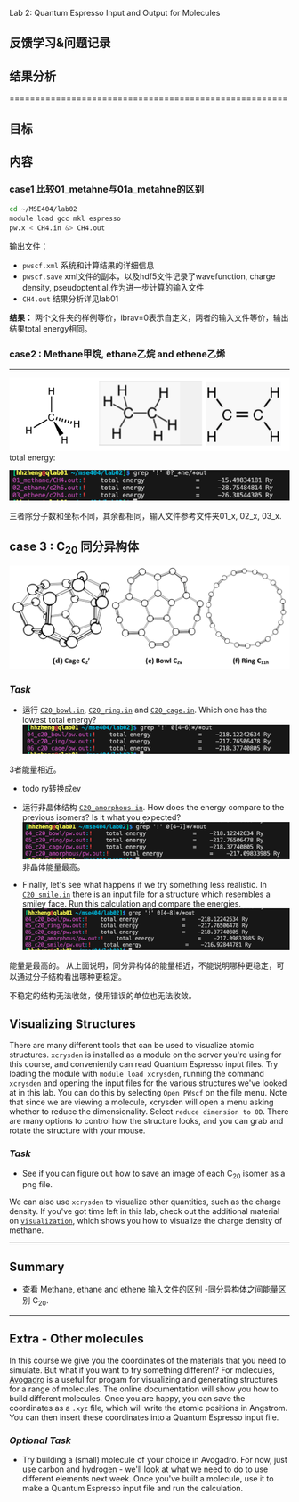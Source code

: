 Lab 2: Quantum Espresso Input and Output for Molecules

## 反馈学习&问题记录
## 结果分析
======================================================

## 目标

## 内容
### case1 比较01_metahne与01a_metahne的区别
```bash
cd ~/MSE404/lab02
module load gcc mkl espresso
pw.x < CH4.in &> CH4.out
```
输出文件：

- `pwscf.xml` 系统和计算结果的详细信息
-  `pwscf.save` xml文件的副本，以及hdf5文件记录了wavefunction, charge density, pseudoptential,作为进一步计算的输入文件
- `CH4.out` 结果分析详见lab01

**结果：** 两个文件夹的样例等价，ibrav=0表示自定义，两者的输入文件等价，输出结果total energy相同。

### case2 : Methane甲烷, ethane乙烷 and ethene乙烯
---------------------------

![alt text](image-5.png)
total energy:

![alt text](image.png)

三者除分子数和坐标不同，其余都相同，输入文件参考文件夹01_x, 02_x, 03_x.

case 3 : C<sub>20</sub> 同分异构体
----------------------
![isomers](image-4.png)

### _Task_

- 运行
  [`C20_bowl.in`](04_c20_bowl/C20_bowl.in), [`C20_ring.in`](05_c20_ring/C20_ring.in)
  and [`C20_cage.in`](06_c20_cage/C20_cage.in). Which one has the lowest total energy?
![c20_bowl/ring/cage](image-1.png)

3者能量相近。
- todo ry转换成ev

- 运行非晶体结构
  [`C20_amorphous.in`](07_c20_amorphous/C20_amorphous.in). How does the energy
  compare to the previous isomers? Is it what you expected?
![amorphous](image-2.png)
非晶体能量最高。

- Finally, let's see what happens if we try something less realistic. In 
  [`C20_smile.in`](08_c20_smile/C20_smile.in) there is an input file for a structure
  which resembles a smiley face. Run this calculation and compare the energies.
![smiley-resembles](image-3.png)

能量是最高的。
从上面说明，同分异构体的能量相近，不能说明哪种更稳定，可以通过分子结构看出哪种更稳定。

不稳定的结构无法收敛，使用错误的单位也无法收敛。


Visualizing Structures
----------------------

There are many different tools that can be used to visualize atomic
structures. `xcrysden` is installed as a module on the server you're using for
this course, and conveniently can read Quantum Espresso input files. Try
loading the module with `module load xcrysden`, running the command `xcrysden`
and opening the input files for the various structures we've looked at in this
lab. You can do this by selecting `Open PWscf` on the file menu. Note that
since we are viewing a molecule, xcrysden will open a menu asking whether to
reduce the dimensionality. Select `reduce dimension to 0D`. 
There are many options to control how the structure looks, and you can
grab and rotate the structure with your mouse.

### _Task_

- See if you can figure out how to save an image of each C<sub>20</sub> isomer
  as a png file.

We can also use `xcrysden` to visualize other quantities, such as the charge
density. If you've got time left in this lab, check out the additional material
on [`visualization`](../visualising_output), which shows you
how to visualize the charge density of methane.

-------------------------------------------------------------------------------

Summary
-------

- 查看 Methane, ethane and ethene 输入文件的区别
-同分异构体之间能量区别 C<sub>20</sub>.

-------------------------------------------------------------------------------

Extra - Other molecules
-----------------------

In this course we give you the coordinates of the materials that you need to 
simulate. But what if you want to try something different? For molecules,
[Avogadro](https://avogadro.cc/) is a useful for progam for visualizing
and generating structures for a range of molecules. The online documentation
will show you how to build different molecules. Once you are happy, you can 
save the coordinates as a `.xyz` file, which will write the atomic positions
in Angstrom. You can then insert these coordinates into a Quantum Espresso
input file.

### _Optional Task_

- Try building a (small) molecule of your choice in Avogadro. For now, just use
  carbon and hydrogen - we'll look at what we need to do to use different elements
  next week. Once you've built a molecule, use it to make a Quantum Espresso input
  file and run the calculation.




